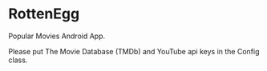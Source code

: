 # RottenEgg
Popular Movies Android App.
<p>
Please put The Movie Database (TMDb) and YouTube api keys in the Config class.
</p>
